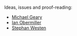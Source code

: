 Ideas, issues and proof-reading:

- [Michael Geary](https://github.com/geary)
- [Ian Obermiller](https://github.com/ianobermiller)
- [Stephan Westen](https://github.com/stephanwesten)